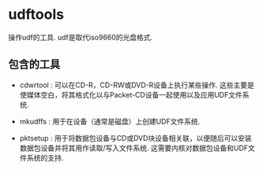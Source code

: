 # udftools
操作udf的工具. udf是取代iso9660的光盘格式.

## 包含的工具
- cdwrtool : 可以在CD-R，CD-RW或DVD-R设备上执行某些操作. 这些主要是使媒体空白，将其格式化以与Packet-CD设备一起使用以及应用UDF文件系统.

- mkudffs : 用于在设备（通常是磁盘）上创建UDF文件系统.

- pktsetup : 用于将数据包设备与CD或DVD块设备相关联，以便随后可以安装数据包设备并将其用作读取/写入文件系统. 这需要内核对数据包设备和UDF文件系统的支持.